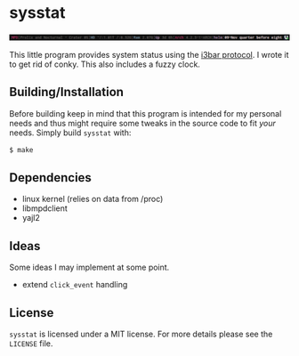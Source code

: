 sysstat
=======

![Screenshot](sysstat-example.png)

This little program provides system status using the [i3bar
protocol][i3bar]. I wrote it to get rid of conky. This also includes a
fuzzy clock.

Building/Installation
---------------------

Before building keep in mind that this program is intended for my
personal needs and thus might require some tweaks in the source code to
fit _your_ needs. Simply build `sysstat` with:

```bash
$ make
```
Dependencies
------------

- linux kernel (relies on data from /proc)
- libmpdclient
- yajl2

Ideas
-----

Some  ideas I may implement at some point.

- extend `click_event` handling

License
-------

`sysstat` is licensed under a MIT license. For more details please see
the `LICENSE` file.


[i3bar]: http://i3wm.org/docs/i3bar-protocol.html
